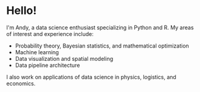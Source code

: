 # Hello!

I'm Andy, a data science enthusiast specializing in Python and R. My areas of interest and experience include:

- Probability theory, Bayesian statistics, and mathematical optimization
- Machine learning
- Data visualization and spatial modeling
- Data pipeline architecture

I also work on applications of data science in physics, logistics, and economics.
